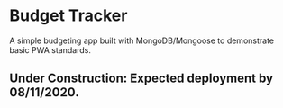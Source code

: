 # Budget Tracker
A simple budgeting app built with MongoDB/Mongoose to demonstrate basic PWA standards.

## **Under Construction:** Expected deployment by 08/11/2020.